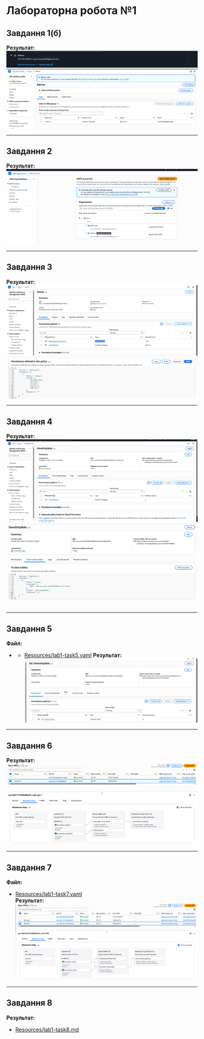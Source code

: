 # Лабораторна робота №1 

## Завдання 1(б)
**Результат:**  
![Task 1](Screenshots/Task1.jpg)
![Task 1 (додатково)](Screenshots/Task1b.jpg)

---

## Завдання 2
**Результат:**  
![Task 2](Screenshots/Task2.jpg)

---

## Завдання 3
**Результат:**  
![Task 3](Screenshots/Task3.jpg)
![Task 3 (додатково)](Screenshots/Task3.1.jpg)

---

## Завдання 4
**Результат:**  
![Task 4](Screenshots/Task4.jpg)
![Task 4 (додатково)](Screenshots/Task4.1.jpg)


---

## Завдання 5
**Файл:** 
- - [Resources/lab1-task5.yaml](Screenshots/lab1-task5.yaml) 
**Результат:**  
![Task 5](Screenshots/Task5.jpg)

---

## Завдання 6
**Результат:**  
![Task 6](Screenshots/Task6.jpg)

---

## Завдання 7
**Файл:**   
- [Resources/lab1-task7.yaml](Screenshots/lab1-task7.yaml)  
**Результат:**  
![Task 7](Screenshots/Task7.jpg)

---

## Завдання 8
**Результат:**  
- [Resources/lab1-task8.md](Screenshots/lab1-task8.md)
